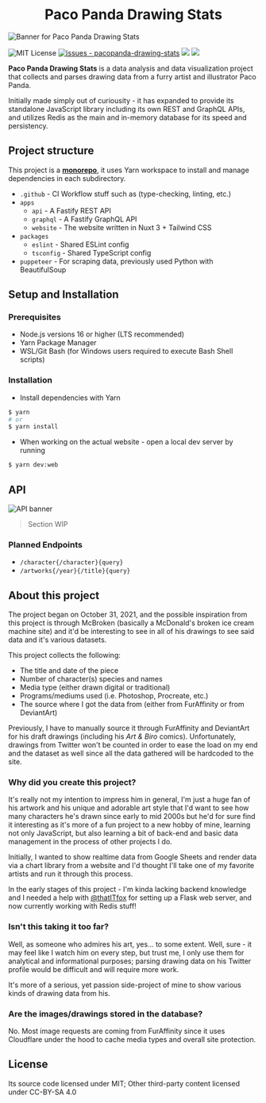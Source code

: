 <h1 align="center">Paco Panda Drawing Stats</h1>

![Banner for Paco Panda Drawing Stats](https://user-images.githubusercontent.com/94678583/208869784-c68b5483-8e18-4d01-9163-d502b4cb40c5.png)

![MIT License](https://img.shields.io/badge/license-MIT-336600)
[![issues - pacopanda-drawing-stats](https://img.shields.io/github/issues/kuroji-fusky/pacopanda-drawing-stats)](https://github.com/kuroji-fusky/pacopanda-drawing-stats/issues)
![](https://img.shields.io/github/last-commit/kuroji-fusky/pacopanda-drawing-stats)
![](https://img.shields.io/github/contributors/kuroji-fusky/pacopanda-drawing-stats)

**Paco Panda Drawing Stats** is a data analysis and data visualization project
that collects and parses drawing data from a furry artist and illustrator
Paco Panda.

Initially made simply out of curiousity - it has expanded to provide its standalone
JavaScript library including its own REST and GraphQL APIs, and utilizes Redis as
the main and in-memory database for its speed and persistency.

## Project structure

This project is a [**monorepo**](https://monorepo.tools/#what-is-a-monorepo), it uses Yarn workspace to install and manage dependencies in each subdirectory.

- `.github` - CI Workflow stuff such as (type-checking, linting, etc.)
- `apps`
  - `api` - A Fastify REST API
  - `graphql` - A Fastify GraphQL API
  - `website` - The website written in Nuxt 3 + Tailwind CSS
- `packages`
  - `eslint` - Shared ESLint config
  - `tsconfig` - Shared TypeScript config
- `puppeteer` - For scraping data, previously used Python with BeautifulSoup

## Setup and Installation

### Prerequisites

- Node.js versions 16 or higher (LTS recommended)
- Yarn Package Manager
- WSL/Git Bash (for Windows users required to execute Bash Shell scripts)

### Installation

- Install dependencies with Yarn

```bash
$ yarn
# or
$ yarn install
```

- When working on the actual website - open a local dev server by running

```bash
$ yarn dev:web
```

## API

![API banner](https://user-images.githubusercontent.com/94678583/203912229-9b6c2479-e999-4b36-9d54-205037691d18.png)

> Section WIP

### Planned Endpoints

- `/character{/character}{query}`
- `/artworks{/year}{/title}{query}`

## About this project

The project began on October 31, 2021, and the possible inspiration from this
project is through McBroken (basically a McDonald's broken ice cream machine site)
and it'd be interesting to see in all of his drawings to see said data and it's various
datasets.

This project collects the following:

- The title and date of the piece
- Number of character(s) species and names
- Media type (either drawn digital or traditional)
- Programs/mediums used (i.e. Photoshop, Procreate, etc.)
- The source where I got the data from (either from FurAffinity or from DeviantArt)

Previously, I have to manually source it through FurAffinity and DeviantArt for his draft
drawings (including his _Art & Biro_ comics). Unfortunately, drawings from
Twitter won't be counted in order to ease the load on my end and the dataset
as well since all the data gathered will be hardcoded to the site.

### Why did you create this project?

It's really not my intention to impress him in general, I'm just a huge fan of his
artwork and his unique and adorable art style that I'd want to see how many characters
he's drawn since early to mid 2000s but he'd for sure find it interesting as it's more of
a fun project to a new hobby of mine, learning not only JavaScript, but also learning
a bit of back-end and basic data management in the process of other projects I do.

Initially, I wanted to show realtime data from Google Sheets and render data via
a chart library from a website and I'd thought I'll take one of my favorite
artists and run it through this process.

In the early stages of this project - I'm kinda lacking backend knowledge
and I needed a help with [@thatITfox][it] for setting up a Flask web server, and
now currently working with Redis stuff!

### Isn't this taking it too far?

Well, as someone who admires his art, yes... to some extent. Well, sure - it may feel
like I watch him on every step, but trust me, I only use them for analytical and
informational purposes; parsing drawing data on his Twitter profile would be difficult
and will require more work.

It's more of a serious, yet passion side-project of mine to show various
kinds of drawing data from his.

### Are the images/drawings stored in the database?

No. Most image requests are coming from FurAffinity since it uses Cloudflare
under the hood to cache media types and overall site protection.

## License

Its source code licensed under MIT; Other third-party content licensed under CC-BY-SA 4.0

[it]: https://github.com/thatITfox
